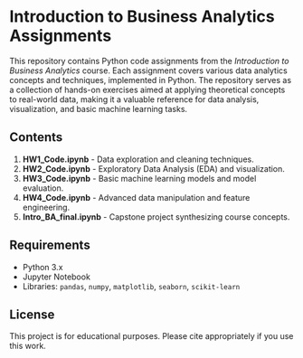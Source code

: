 # Introduction to Business Analytics Assignments

This repository contains Python code assignments from the *Introduction to Business Analytics* course. Each assignment covers various data analytics concepts and techniques, implemented in Python. The repository serves as a collection of hands-on exercises aimed at applying theoretical concepts to real-world data, making it a valuable reference for data analysis, visualization, and basic machine learning tasks.

## Contents

1. **HW1_Code.ipynb** - Data exploration and cleaning techniques.
2. **HW2_Code.ipynb** - Exploratory Data Analysis (EDA) and visualization.
3. **HW3_Code.ipynb** - Basic machine learning models and model evaluation.
4. **HW4_Code.ipynb** - Advanced data manipulation and feature engineering.
5. **Intro_BA_final.ipynb** - Capstone project synthesizing course concepts.

## Requirements

- Python 3.x
- Jupyter Notebook
- Libraries: `pandas`, `numpy`, `matplotlib`, `seaborn`, `scikit-learn`


## License

This project is for educational purposes. Please cite appropriately if you use this work.
